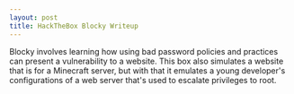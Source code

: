 ```yaml
---
layout: post
title: HackTheBox Blocky Writeup
---
```


Blocky involves learning how using bad password policies and practices can present a vulnerability to a website. This box also simulates a website that is for a Minecraft server, but with that it emulates a young developer's configurations of a web server that's used to escalate privileges to root.